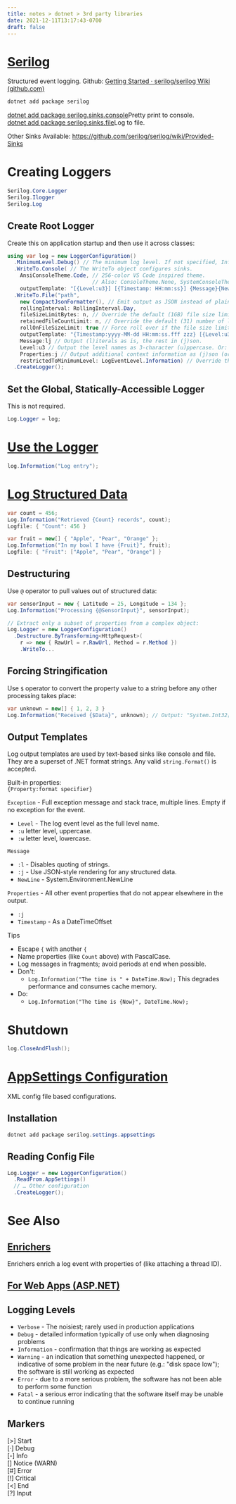 ```yaml
---
title: notes > dotnet > 3rd party libraries
date: 2021-12-11T13:17:43-0700
draft: false
---
```

# [Serilog](https://serilog.net/)
Structured event logging.
Github: [Getting Started · serilog/serilog Wiki (github.com)](https://github.com/serilog/serilog/wiki/Getting-Started)  

```powershell
dotnet add package serilog
```

[dotnet add package serilog.sinks.console](https://github.com/serilog/serilog-sinks-console)Pretty print to console.  
[dotnet add package serilog.sinks.file](https://github.com/serilog/serilog-sinks-file)Log to file.  

Other Sinks Available: <https://github.com/serilog/serilog/wiki/Provided-Sinks>

# Creating Loggers
```cs
Serilog.Core.Logger
Serilog.Ilogger
Serilog.Log
```

## Create Root Logger
Create this on application startup and then use it across classes:
```cs
using var log = new LoggerConfiguration()
  .MinimumLevel.Debug() // The minimum log level. If not specified, Information is used.
  .WriteTo.Console( // The WriteTo object configures sinks.
    AnsiConsoleTheme.Code, // 256-color VS Code inspired theme.
                           // Also: ConsoleTheme.None, SystemConsoleTheme.Literate (default), SystemConsoleTheme.Grayscale
    outputTemplate: "[{Level:u3}] [{Timestamp: HH:mm:ss}] {Message}{Newline}{Exception}")
  .WriteTo.File("path",
    new CompactJsonFormatter(), // Emit output as JSON instead of plaintext. See also: https://github.com/serilog/serilog/wiki/Formatting-Output#formatting-json
    rollingInterval: RollingInterval.Day,
    fileSizeLimitBytes: n, // Override the default (1GB) file size limit.
    retainedFileCountLimit: n, // Override the default (31) number of log files to keep.
    rollOnFileSizeLimit: true // Force roll over if the file size limit is met.
    outputTemplate: "{Timestamp:yyyy-MM-dd HH:mm:ss.fff zzz} [{Level:u3}] {Message:lj}{NewLine}{Exception}"),
    Message:lj // Output (l)iterals as is, the rest in (j)son.
    Level:u3 // Output the level names as 3-character (u)ppercase. Or: lo(w)ercase.
    Properties:j // Output additional context information as (j)son (or omit (j) for plain text).
    restrictedToMinimumLevel: LogEventLevel.Information) // Override the minimum debug level. Must be higher than the Logger's level.
  .CreateLogger();
```

## Set the Global, Statically-Accessible Logger
This is not required.
```cs
Log.Logger = log;
```

# [Use the Logger](https://github.com/serilog/serilog/wiki/Writing-Log-Events)
```cs
log.Information("Log entry");
```

# [Log Structured Data](https://github.com/serilog/serilog/wiki/Structured-Data)
```cs
var count = 456;
Log.Information("Retrieved {Count} records", count);
Logfile: { "Count": 456 }

var fruit = new[] { "Apple", "Pear", "Orange" };
Log.Information("In my bowl I have {Fruit}", fruit);
Logfile: { "Fruit": ["Apple", "Pear", "Orange"] }
```

## Destructuring
Use `@` operator to pull values out of structured data:  
```cs
var sensorInput = new { Latitude = 25, Longitude = 134 };  
Log.Information("Processing {@SensorInput}", sensorInput);  

// Extract only a subset of properties from a complex object:
Log.Logger = new LoggerConfiguration()
  .Destructure.ByTransforming<HttpRequest>(
    r => new { RawUrl = r.RawUrl, Method = r.Method })
    .WriteTo...
```

## Forcing Stringification
Use `$` operator to convert the property value to a string before any other processing takes place:
```cs
var unknown = new[] { 1, 2, 3 }
Log.Information("Received {$Data}", unknown); // Output: "System.Int32[]"
```

## Output Templates
Log output templates are used by text-based sinks like console and file.  
They are a superset of .NET format strings. Any valid `string.Format()` is accepted.

Built-in properties:  
`{Property:format specifier}`  

`Exception` - Full exception message and stack trace, multiple lines. Empty if no exception for the event.
- `Level` - The log event level as the full level name.
- `:u` letter level, uppercase.
- `:w` letter level, lowercase.

`Message`
- `:l` - Disables quoting of strings.
- `:j` - Use JSON-style rendering for any structured data.
- `NewLine` - System.Environment.NewLine

`Properties` - All other event properties that do not appear elsewhere in the output.
- `:j`
- `Timestamp` - As a DateTimeOffset

Tips
- Escape `{` with another `{`
- Name properties (like `Count` above) with PascalCase.
- Log messages in fragments; avoid periods at end when possible.
- Don't:
  - `Log.Information("The time is " + DateTime.Now);` This degrades performance and consumes cache memory.
- Do:
  - `Log.Information("The time is {Now}", DateTime.Now);`

# Shutdown
```cs
log.CloseAndFlush();
```

# [AppSettings Configuration](https://github.com/serilog/serilog/wiki/AppSettings)
XML config file based configurations.

## Installation
```powershell
dotnet add package serilog.settings.appsettings
```

## Reading Config File
```cs
Log.Logger = new LoggerConfiguration()
  .ReadFrom.AppSettings()
  // … Other configuration
  .CreateLogger();
```

# See Also
## [Enrichers](https://github.com/serilog/serilog/wiki/Enrichment)
Enrichers enrich a log event with properties of (like attaching a thread ID).

## [For Web Apps (ASP.NET)](https://github.com/serilog/serilog-aspnetcore#serilogaspnetcore---)

## Logging Levels
- `Verbose` - The noisiest; rarely used in production applications
- `Debug` - detailed information typically of use only when diagnosing problems
- `Information` - confirmation that things are working as expected
- `Warning` - an indication that something unexpected happened, or indicative of some problem in the near future (e.g.: "disk space low"); the software is still working as expected
- `Error` - due to a more serious problem, the software has not been able to perform some function
- `Fatal` - a serious error indicating that the software itself may be unable to continue running 

## Markers
[>] Start  
[·] Debug  
[-] Info  
[] Notice (WARN)  
[#] Error  
[!] Critical  
[<] End  
[?] Input  

